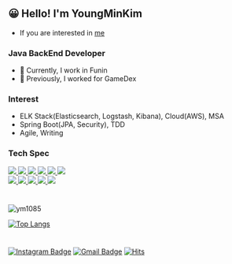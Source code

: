 ## 😀 Hello! I'm YoungMinKim

- If you are interested in [me](https://www.notion.so/Kim-YoungMin-Tech-Profile-e685e286aa6a4f559c5564351725f271)

### Java BackEnd Developer

- 🏦 Currently, I work in Funin
- 🏢 Previously, I worked for GameDex

### Interest

- ELK Stack(Elasticsearch, Logstash, Kibana), Cloud(AWS), MSA
- Spring Boot(JPA, Security), TDD
- Agile, Writing

### Tech Spec

<p>
    <a href="javascript:void(0)">
        <img src="https://img.shields.io/badge/HTML5-E34F26?style=flat&logo=html5&logoColor=white"/>
        <img src="https://img.shields.io/badge/JavaScript-yellow?style=flat&logo=JavaScript&logoColor=gray"/>
        <img src="https://img.shields.io/badge/jQuery-339AF0?style=flat&logo=jQuery&logoColor=white"/>    
        <img src="https://img.shields.io/badge/Java-blue?style=flat&logo=Java&logoColor=white"/>
        <img src="https://img.shields.io/badge/SpringBoot-6DB33F?style=flat-square&logo=SpringBoot&logoColor=white" />
        <img src="https://img.shields.io/badge/MySQL-339AF0?style=flat&logo=MySQL&logoColor=white"/>
    </a><br>
    <a href="javascript:void(0)">
        <img src="https://img.shields.io/badge/Elasticsearch-yellow?style=flat&logo=Elasticsearch&logoColor=#20c997"/>
        <img src="https://img.shields.io/badge/Git-orange?style=flat&logo=Git&logoColor=white"/>
        <img src="https://img.shields.io/badge/GitLab-white?style=flat&logo=GitLab&logoColor=orange"/>
        <img src="https://img.shields.io/badge/GitHub-black?style=flat&logo=GitHub&logoColor=white"/>
        <img src="https://img.shields.io/badge/Notion-white?style=flat&logo=Notion&logoColor=black"/>
    </a>
</p>

#
<div align=left>

![ym1085](https://github-readme-stats.vercel.app/api?username=ym1085&show_icons=true&layout=compact&theme=blue-green)

[![Top Langs](https://github-readme-stats.vercel.app/api/top-langs/?username=ym1085&layout=compact&theme=blue-green&langs_count=5)](https://github.com/anuraghazra/github-readme-stats)
   
#
[![Instagram Badge](https://img.shields.io/badge/-Instagram-dd2a7b?style=flat-square&logo=instagram&logoColor=white&link=https://www.instagram.com/nobody_93__/?hl=ko)](https://www.instagram.com/nobody_93__/?hl=ko) 
[![Gmail Badge](https://img.shields.io/badge/-Gmail-d14836?style=flat-square&logo=Gmail&logoColor=white&link=mailto:youngmin1085@gmail.com)](mailto:youngmin1085@gmail.com)
[![Hits](https://hits.seeyoufarm.com/api/count/incr/badge.svg?url=https%3A%2F%2Fgithub.com%2Fym1085&count_bg=%2379C83D&title_bg=%23D5D337&icon=&icon_color=%23E7E7E7&title=hits&edge_flat=false)](https://hits.seeyoufarm.com)   
  
</div>
